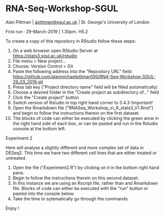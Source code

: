 # RNA-Seq-Workshop-SGUL


Alan Pittman | apittman@sgul.ac.uk | St. George's University of London 

First run : 29-March-2019 | 1.30pm. H5.2

To create a copy of this repository in RStudio follow these steps:

1. On a web browser open RStudio Server at https://stats3.sgul.ac.uk/rstudio
2. File menu > New project...
3. Choose: Version Control > Git
4. Paste the following address into the "Repository URL" field: https://github.com/alanmichaelpittman100/RNA-Seq-Workshop-SGUL-29_03_2019.git
5. Press tab key ("Project directory name" field will be filled automatically)
6. Choose a desired folder in the "Create project as subdirectory of..." field
7. Click the "Create project" button
8. Switch version of Rstudio in top right hand corner to 3.4.3 !important!
9. Open the Rmarkdown file ("RNASeq_Workshop_in_R_stats3_V1.Rmd") and begin to follow the instructions therein on the first dataset.
10. The blocks of code can either be executed by clicking the green arow in the right hand side of each box, or can be pasted and run in the Rstudio console at the bottom left. 


Experiment 2

Here will analyse a slightly different and more complex set of data in DESeq2. This time we have two different cell lines that are either treated or untreated.

1. Open the file ("Experiment2.R") by clicking on it in the bottom right hand pane.
2. Begin to follow the instructions therein on this second dataset.
3. In this instance we are using an Rscript file, rather than and Rmarkdown file. Blocks of code can either be executed with the "run" button or pasted into the console below.
4. Take the time to sytematically go through the commands.


Enjoy !
